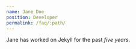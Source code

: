 ```yaml
---
name: Jane Doe
position: Developer
permalink: /faq/:path/
---
```

Jane has worked on Jekyll for the past *five years*.